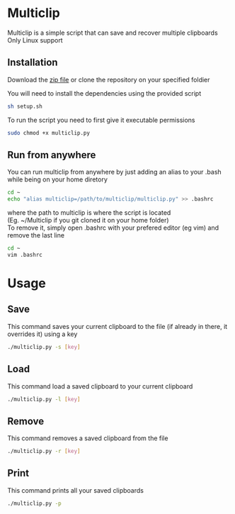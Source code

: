 # Multiclip

Multiclip is a simple script that can save and recover multiple clipboards\
Only Linux support

## Installation
Download the [zip file](https://github.com/Pakhs/Multiclip/archive/refs/heads/main.zip) or clone the repository on your specified foldier

You will need to install the dependencies using the provided script
```bash
sh setup.sh
```
To run the script you need to first give it executable permissions
```bash
sudo chmod +x multiclip.py
```

## Run from anywhere
You can run multiclip from anywhere by just adding an alias to your .bash while being on your home diretory
```bash
cd ~
echo "alias multiclip=/path/to/multiclip/multiclip.py" >> .bashrc
```
where the path to multiclip is where the script is located\
(Eg. ~/Multiclip if you git cloned it on your home folder)\
To remove it, simply open .bashrc with your prefered editor (eg vim) and remove the last line
```bash
cd ~
vim .bashrc
```

# Usage
## Save

This command saves your current clipboard to the file (if already in there, it overrides it) using a key 
```bash
./multiclip.py -s [key]
```
## Load
This command load a saved clipboard to your current clipboard
```bash
./multiclip.py -l [key]
```
## Remove
This command removes a saved clipboard from the file
```bash
./multiclip.py -r [key]
```
## Print
This command prints all your saved clipboards 
```bash
./multiclip.py -p
```
